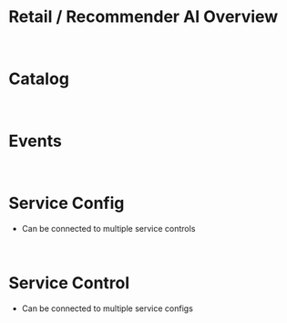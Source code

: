 # Retail / Recommender AI Overview

<br>

# Catalog

<br>

# Events

<br>

# Service Config

* Can be connected to multiple service controls

<br>

# Service Control

* Can be connected to multiple service configs